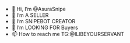 - 👋 Hi, I’m @AsuraSnipe
- 👀 I’m A SELLER
- 🌱 I’m SNIPEBOT CREATOR
- 💞️ I’m LOOKING FOR Buyers
- 📫 How to reach me TG:@ILlBEYOURSERVANT

<!---
AsuraSnipe/AsuraSnipe is a ✨ special ✨ Be ensure installed latest version of python.
Sniper:
Antibot Bypassing System
Pancakeswap
Uniswap
Quickswap
Dxsale
Dextools
Coinsniper
